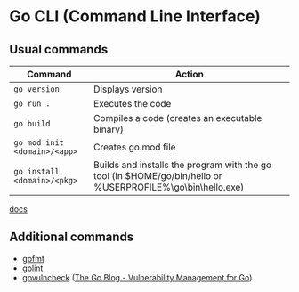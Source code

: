 # Go CLI (Command Line Interface)

## Usual commands

Command                      | Action
-----------------------------|-----------------------------------------------------------------------------------------------------------
`go version`                 | Displays version
`go run .`                   | Executes the code
`go build`                   | Compiles a code (creates an executable binary)
`go mod init <domain>/<app>` | Creates go.mod file
`go install <domain>/<pkg>`  | Builds and installs the program with the go tool (in $HOME/go/bin/hello or %USERPROFILE%\go\bin\hello.exe)

[docs](https://golang.org/doc/cmd)

## Additional commands

* [gofmt](https://pkg.go.dev/cmd/gofmt)
* [golint](https://pkg.go.dev/golang.org/x/lint/golint)
* [govulncheck](https://pkg.go.dev/golang.org/x/vuln/cmd/govulncheck) ([The Go Blog - Vulnerability Management for Go](https://go.dev/blog/vuln))
